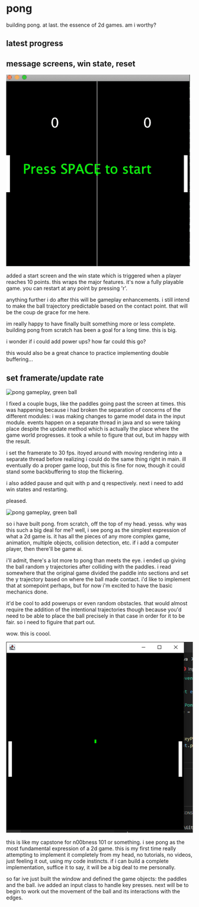 # pong
building pong. at last. the essence of 2d games. am i worthy?

## latest progress

## message screens, win state, reset

![pong gameplay show start screen winner message and game reset](demos/demo4.gif)

added a start screen and the win state which is triggered when a player reaches 10 points. this wraps the major features. it's now a fully playable game. you can restart 
at any point by pressing 'r'.

anything further i do after this will be gameplay enhancements. i still intend to make the ball trajectory predictable based on the contact point. that will be the coup de 
grace for me here.

im really happy to have finally built something more or less complete. building pong from scratch has been a goal for a long time. this is big.

i wonder if i could add power ups? how far could this go?

this would also be a great chance to practice implementing double buffering...

## set framerate/update rate

![pong gameplay, green ball](demos/demo3.gif)

I fixed a couple bugs, like the paddles going past the screen at times. this was happening because i had broken the separation of concerns of the different modules: i
was making changes to game model data in the input module. events happen on a separate thread in java and so were taking place despite the update method which is actually 
the place where the game world progresses. it took a while to figure that out, but im happy with the result. 

i set the framerate to 30 fps. itoyed around with moving rendering into a separate thread before realizing i could do the same thing right in main. ill eventually do a 
proper game loop, but this is fine for now, though it could stand some backbuffering to stop the flickering.

i also added pause and quit with p and q respectively. next i need to add win states and restarting.

pleased.

![pong gameplay, green ball](demos/demo2.gif)

so i have built pong. from scratch, off the top of my head. yesss. why was this such a big deal for me? well,
i see pong as the simplest expression of what a 2d game is. it has all the pieces of any more complex game, 
animation, multiple objects, collision detection, etc. if i add a computer player, then there'll be game ai.

i'll admit, there's a lot more to pong than meets the eye. i ended up giving the ball random y trajectories 
after colliding with the paddles. i read somewhere that the original game divided the paddle into sections 
and set the y trajectory based on where the ball made contact. i'd like to implement that at somepoint 
perhaps, but for now i'm excited to have the basic mechanics done. 

it'd be cool to add powerups or even random obstacles. that would almost require the addition of the 
intentional trajectories though because you'd need to be able to place the ball precisely in that case in 
order for it to be fair. so i need to figuire that part out.

wow. this is coool.

![static image of pong gamefield](demos/demo1.png)

this is like my capstone for n00bness 101 or something. i see pong as the most fundamental expression of a 2d game. this is my first time really attempting to implement it 
completely from my head, no tutorials, no videos, just feeling it out, using my code instincts. if i can build a complete implementation, suffice it to say, it will be a 
big deal to me personally. 

so far ive just built the window and defined the game objects: the paddles and the ball. ive added an input class to handle key presses. next will be to begin to work out 
the movement of the ball and its interactions with the edges.
